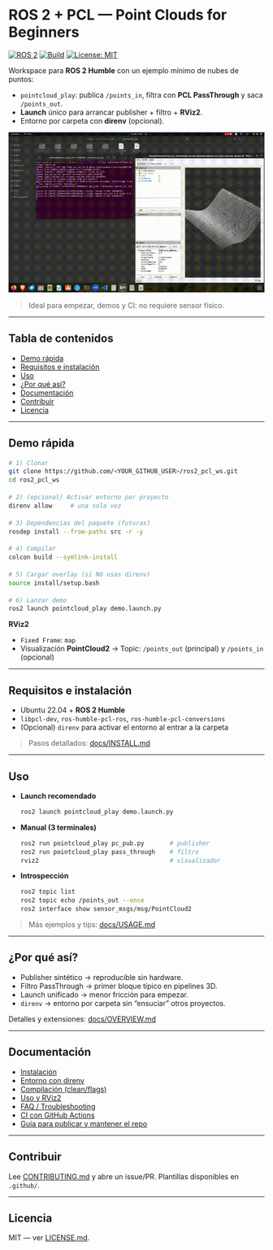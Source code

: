 # ROS 2 + PCL — Point Clouds for Beginners

[![ROS 2](https://img.shields.io/badge/ROS%202-Humble-22314E?logo=ros&logoColor=white)](#)
[![Build](https://github.com/andresislas99/ros2_pcl_ws/actions/workflows/ci.yaml/badge.svg)](https://github.com/andresislas99/ros2_pcl_ws/actions)
[![License: MIT](https://img.shields.io/badge/License-MIT-yellow.svg)](LICENSE.md)

Workspace para **ROS 2 Humble** con un ejemplo mínimo de nubes de puntos:
- `pointcloud_play`: publica `/points_in`, filtra con **PCL PassThrough** y saca `/points_out`.
- **Launch** único para arrancar publisher + filtro + **RViz2**.
- Entorno por carpeta con **direnv** (opcional).

![Demo - PassThrough en RViz2](docs/_static/demo.gif)

> Ideal para empezar, demos y CI: no requiere sensor físico.

---

## Tabla de contenidos
- [Demo rápida](#demo-rápida)
- [Requisitos e instalación](#requisitos-e-instalación)
- [Uso](#uso)
- [¿Por qué así?](#por-qué-así)
- [Documentación](#documentación)
- [Contribuir](#contribuir)
- [Licencia](#licencia)

---

## Demo rápida

```bash
# 1) Clonar
git clone https://github.com/<YOUR_GITHUB_USER>/ros2_pcl_ws.git
cd ros2_pcl_ws

# 2) (opcional) Activar entorno por proyecto
direnv allow     # una sola vez

# 3) Dependencias del paquete (futuras)
rosdep install --from-paths src -r -y

# 4) Compilar
colcon build --symlink-install

# 5) Cargar overlay (si NO usas direnv)
source install/setup.bash

# 6) Lanzar demo
ros2 launch pointcloud_play demo.launch.py
```

**RViz2**
- `Fixed Frame`: `map`
- Visualización **PointCloud2** → Topic: `/points_out` (principal) y `/points_in` (opcional)

---

## Requisitos e instalación

- Ubuntu 22.04 + **ROS 2 Humble**
- `libpcl-dev`, `ros-humble-pcl-ros`, `ros-humble-pcl-conversions`
- (Opcional) `direnv` para activar el entorno al entrar a la carpeta

> Pasos detallados: [docs/INSTALL.md](docs/INSTALL.md)

---

## Uso

- **Launch recomendado**
  ```bash
  ros2 launch pointcloud_play demo.launch.py
  ```
- **Manual (3 terminales)**
  ```bash
  ros2 run pointcloud_play pc_pub.py       # publisher
  ros2 run pointcloud_play pass_through    # filtro
  rviz2                                    # visualizador
  ```
- **Introspección**
  ```bash
  ros2 topic list
  ros2 topic echo /points_out --once
  ros2 interface show sensor_msgs/msg/PointCloud2
  ```

> Más ejemplos y tips: [docs/USAGE.md](docs/USAGE.md)

---

## ¿Por qué así?

- Publisher sintético → reproducible sin hardware.
- Filtro PassThrough → primer bloque típico en pipelines 3D.
- Launch unificado → menor fricción para empezar.
- `direnv` → entorno por carpeta sin “ensuciar” otros proyectos.

Detalles y extensiones: [docs/OVERVIEW.md](docs/OVERVIEW.md)

---

## Documentación

- [Instalación](docs/INSTALL.md)
- [Entorno con direnv](docs/ENVIRONMENT.md)
- [Compilación (clean/flags)](docs/BUILD.md)
- [Uso y RViz2](docs/USAGE.md)
- [FAQ / Troubleshooting](docs/TROUBLESHOOTING.md)
- [CI con GitHub Actions](docs/CI.md)
- [Guía para publicar y mantener el repo](docs/GITHUB.md)

---

## Contribuir

Lee [CONTRIBUTING.md](CONTRIBUTING.md) y abre un issue/PR.
Plantillas disponibles en `.github/`.

---

## Licencia

MIT — ver [LICENSE.md](LICENSE.md).
